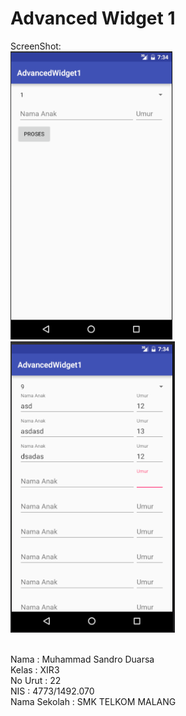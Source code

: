 # Advanced Widget 1

ScreenShot:
<br><img src="https://github.com/LelakiTamvan/AdvancedWidget1/blob/master/aw1%201.PNG"/>
<br><img src="https://github.com/LelakiTamvan/AdvancedWidget1/blob/master/aw1%202.PNG"/>


<br>Nama          : Muhammad Sandro Duarsa
<br>Kelas         : XIR3
<br>No Urut       : 22
<br>NIS           : 4773/1492.070
<br>Nama Sekolah  : SMK TELKOM MALANG
